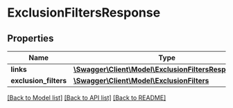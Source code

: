 # ExclusionFiltersResponse

## Properties
Name | Type | Description | Notes
------------ | ------------- | ------------- | -------------
**links** | [**\Swagger\Client\Model\ExclusionFiltersResponseLinks**](ExclusionFiltersResponseLinks.md) |  | 
**exclusion_filters** | [**\Swagger\Client\Model\ExclusionFilters**](ExclusionFilters.md) |  | [optional] 

[[Back to Model list]](../README.md#documentation-for-models) [[Back to API list]](../README.md#documentation-for-api-endpoints) [[Back to README]](../README.md)


